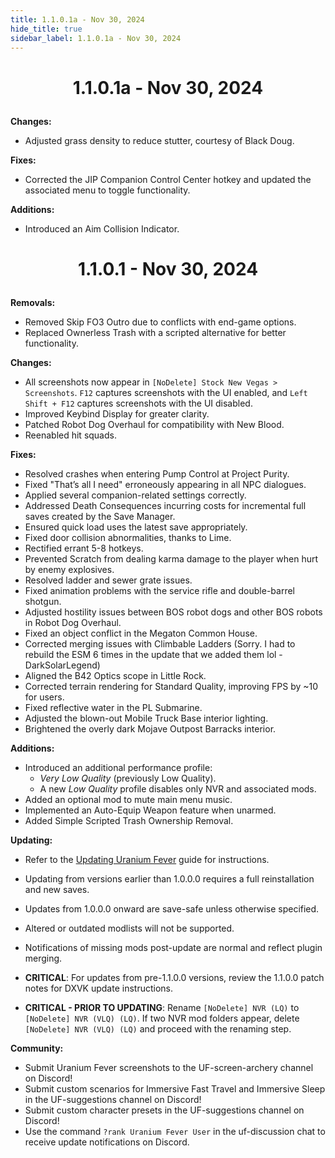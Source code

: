 ```yaml
---
title: 1.1.0.1a - Nov 30, 2024
hide_title: true
sidebar_label: 1.1.0.1a - Nov 30, 2024
---
```


# <p align="center"> 1.1.0.1a - Nov 30, 2024 </p>

**Changes:**
- Adjusted grass density to reduce stutter, courtesy of Black Doug.

**Fixes:**
- Corrected the JIP Companion Control Center hotkey and updated the associated menu to toggle functionality.

**Additions:**
- Introduced an Aim Collision Indicator.

# <p align="center"> 1.1.0.1 - Nov 30, 2024 </p>

**Removals:**
- Removed Skip FO3 Outro due to conflicts with end-game options.
- Replaced Ownerless Trash with a scripted alternative for better functionality.

**Changes:**
- All screenshots now appear in `[NoDelete] Stock New Vegas > Screenshots`. `F12` captures screenshots with the UI enabled, and `Left Shift + F12` captures screenshots with the UI disabled.
- Improved Keybind Display for greater clarity.
- Patched Robot Dog Overhaul for compatibility with New Blood.
- Reenabled hit squads.

**Fixes:**
- Resolved crashes when entering Pump Control at Project Purity.
- Fixed "That’s all I need" erroneously appearing in all NPC dialogues.
- Applied several companion-related settings correctly.
- Addressed Death Consequences incurring costs for incremental full saves created by the Save Manager.
- Ensured quick load uses the latest save appropriately.
- Fixed door collision abnormalities, thanks to Lime.
- Rectified errant 5-8 hotkeys.
- Prevented Scratch from dealing karma damage to the player when hurt by enemy explosives.
- Resolved ladder and sewer grate issues.
- Fixed animation problems with the service rifle and double-barrel shotgun.
- Adjusted hostility issues between BOS robot dogs and other BOS robots in Robot Dog Overhaul.
- Fixed an object conflict in the Megaton Common House.
- Corrected merging issues with Climbable Ladders (Sorry. I had to rebuild the ESM 6 times in the update that we added them lol - DarkSolarLegend)
- Aligned the B42 Optics scope in Little Rock.
- Corrected terrain rendering for Standard Quality, improving FPS by ~10 for users.
- Fixed reflective water in the PL Submarine.
- Adjusted the blown-out Mobile Truck Base interior lighting.
- Brightened the overly dark Mojave Outpost Barracks interior.

**Additions:**
- Introduced an additional performance profile:
  - *Very Low Quality* (previously Low Quality).
  - A new *Low Quality* profile disables only NVR and associated mods.
- Added an optional mod to mute main menu music.
- Implemented an Auto-Equip Weapon feature when unarmed.
- Added Simple Scripted Trash Ownership Removal.

**Updating:**
- Refer to the [Updating Uranium Fever](https://uraniumfever.net/docs/updating/) guide for instructions.
- Updating from versions earlier than 1.0.0.0 requires a full reinstallation and new saves.
- Updates from 1.0.0.0 onward are save-safe unless otherwise specified.
- Altered or outdated modlists will not be supported.
- Notifications of missing mods post-update are normal and reflect plugin merging.

- **CRITICAL**: For updates from pre-1.1.0.0 versions, review the 1.1.0.0 patch notes for DXVK update instructions.
- **CRITICAL - PRIOR TO UPDATING**: Rename `[NoDelete] NVR (LQ)` to `[NoDelete] NVR (VLQ) (LQ)`. If two NVR mod folders appear, delete `[NoDelete] NVR (VLQ) (LQ)` and proceed with the renaming step.

**Community:**
- Submit Uranium Fever screenshots to the UF-screen-archery channel on Discord!
- Submit custom scenarios for Immersive Fast Travel and Immersive Sleep in the UF-suggestions channel on Discord!
- Submit custom character presets in the UF-suggestions channel on Discord!
- Use the command `?rank Uranium Fever User` in the uf-discussion chat to receive update notifications on Discord.
